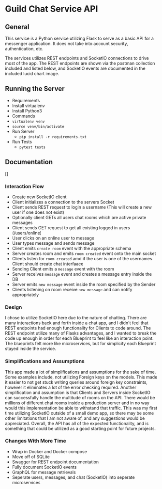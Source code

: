 # Guild Chat Service API

## General
This service is a Python service utilizing Flask to serve as a basic API for a messenger application. It does not take into account security, authentication, etc.

The services utilizes REST endpoints and SocketIO connections to drive most of the app. The REST endpoints are shown via the postman collection included and listed below, and SocketIO events are documented in the included lucid chart image.

## Running the Server
- Requirements
 - Install virtualenv
 - Install Python3
 - Commands
  - `virtualenv venv`
  - `source venv/bin/activate`
  - Run Server
    - `pip install -r requirements.txt`
  - Run Tests
    - `pytest tests`
    
## Documentation
[]

### Interaction Flow
- Create new SocketIO client
- Client initializes a connection to the servers Socket
- Client sends REST request to login a username (This will create a new user if one does not exist)
- Optionally client GETs all users chat rooms which are active private messages
- Client sends GET request to get all existing logged in users (/users/online)
- User clicks on an online user to message
- User types message and sends message
- Client emits `create room` event with the appropriate schema
- Server creates room and emits `room created` event onto the main socket
- Clients listen for `room created` amd if the user is one of the usernames Client should create chat interfaace
- Sending Client emits a `message` event with the room
- Server receives `message` event and creates a message entry inside the DB
- Server emits `new message` event inside the room specified by the Sender
- Clients listening on room receive `new message` and can notify appropriately

### Design
I chose to utilize SocketIO here due to the nature of chatting. There are many interactions back and forth inside a chat app, and I didn't feel that REST endpoints had enough functionality for Clients to code around. The REST endpoint utilize many of Flasks advantages, and I wanted to break the code up enough in order for each Blueprint to feel like an interaction point. The blueprints felt more like microservices, but for simplicity each Blueprint stayed inside the service.

### Simplifications and Assumptions
This app made a lot of simplifications and assumptions for the sake of time. Some examples include, not utilizing Foreign keys on the models. This made it easier to not get stuck writing queries around foreign key constraints, however it eliminates a lot of the error checking required. Another simplification and assumption is that Clients and Servers inside SocketIO can successfully handle the multitude of rooms on the API. There would be millions of different chat rooms inside a production server and in no way would this implementation be able to withstand that traffic. This was my first time utilizing SocketIO outside of a small demo app, so there may be some other limitations that I am not aware of, and any suggestions would be appreciated. Overall, the API has all of the expected functionality, and is something that could be utilized as a good starting point for future projects.

### Changes With More Time
- Wrap in Docker and Docker compose
- Move off of SQLite
- Swagger for REST endpoint documentation
- Fully document SocketIO events
- GraphQL for message retrievals
- Seperate users, messages, and chat (SocketIO) into seperate microservices 


